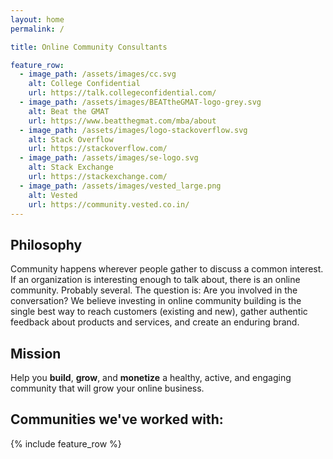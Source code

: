 ```yaml
---
layout: home
permalink: /

title: Online Community Consultants

feature_row:
  - image_path: /assets/images/cc.svg
    alt: College Confidential
    url: https://talk.collegeconfidential.com/
  - image_path: /assets/images/BEATtheGMAT-logo-grey.svg
    alt: Beat the GMAT
    url: https://www.beatthegmat.com/mba/about
  - image_path: /assets/images/logo-stackoverflow.svg
    alt: Stack Overflow
    url: https://stackoverflow.com/
  - image_path: /assets/images/se-logo.svg
    alt: Stack Exchange
    url: https://stackexchange.com/
  - image_path: /assets/images/vested_large.png
    alt: Vested
    url: https://community.vested.co.in/
---
```


## Philosophy

Community happens wherever people gather to discuss a common
interest. If an organization is interesting enough to talk about,
there is an online community. Probably several. The question is: Are
you involved in the conversation? We believe investing in online
community building is the single best way to reach customers (existing
and new), gather authentic feedback about products and services, and
create an enduring brand.

## Mission

Help you **build**, **grow**, and **monetize** a healthy, active, and engaging
community that will grow your online business.

## Communities we've worked with:

{% include feature_row %}
